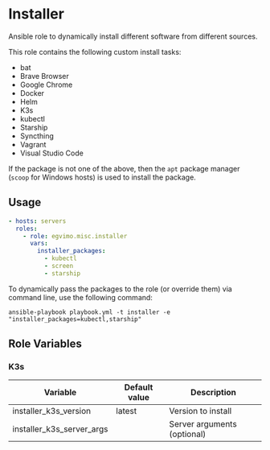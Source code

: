 # Installer

Ansible role to dynamically install different software from different sources.

This role contains the following custom install tasks:

- bat
- Brave Browser
- Google Chrome
- Docker
- Helm
- K3s
- kubectl
- Starship
- Syncthing
- Vagrant
- Visual Studio Code

If the package is not one of the above, then the `apt` package manager (`scoop` for Windows hosts) is used to install the package.

## Usage

```yml
- hosts: servers
  roles:
    - role: egvimo.misc.installer
      vars:
        installer_packages:
          - kubectl
          - screen
          - starship
```

To dynamically pass the packages to the role (or override them) via command line, use the following command:

```shell
ansible-playbook playbook.yml -t installer -e "installer_packages=kubectl,starship"
```

## Role Variables

### K3s

| Variable                  | Default value | Description                 |
| ------------------------- | ------------- | --------------------------- |
| installer_k3s_version     | latest        | Version to install          |
| installer_k3s_server_args |               | Server arguments (optional) |
